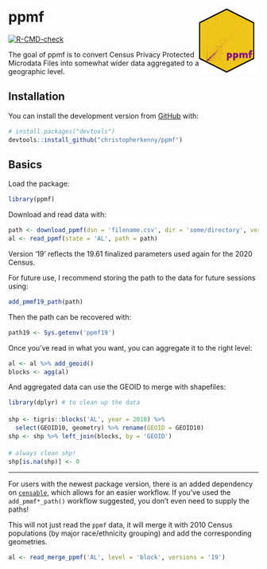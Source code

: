 
<!-- README.md is generated from README.Rmd. Please edit that file -->

# ppmf <a href='https://www.christophertkenny.com/ppmf/'><img src='man/figures/logo.png' align="right" height="129" /></a>

<!-- badges: start -->

[![R-CMD-check](https://github.com/christopherkenny/ppmf/workflows/R-CMD-check/badge.svg)](https://github.com/christopherkenny/ppmf/actions)
<!-- badges: end -->

The goal of ppmf is to convert Census Privacy Protected Microdata Files
into somewhat wider data aggregated to a geographic level.

## Installation

You can install the development version from
[GitHub](https://github.com/) with:

``` r
# install.packages("devtools")
devtools::install_github("christopherkenny/ppmf")
```

## Basics

Load the package:

``` r
library(ppmf)
```

Download and read data with:

``` r
path <- download_ppmf(dsn = 'filename.csv', dir = 'some/directory', version = '19')
al <- read_ppmf(state = 'AL', path = path)
```

Version ‘19’ reflects the 19.61 finalized parameters used again for the
2020 Census.

For future use, I recommend storing the path to the data for future
sessions using:

``` r
add_pmmf19_path(path)
```

Then the path can be recovered with:

``` r
path19 <- Sys.getenv('ppmf19')
```

Once you’ve read in what you want, you can aggregate it to the right
level:

``` r
al <- al %>% add_geoid()
blocks <- agg(al)
```

And aggregated data can use the GEOID to merge with shapefiles:

``` r
library(dplyr) # to clean up the data

shp <- tigris::blocks('AL', year = 2010) %>% 
  select(GEOID10, geometry) %>% rename(GEOID = GEOID10)
shp <- shp %>% left_join(blocks, by = 'GEOID')

# always clean shp!
shp[is.na(shp)] <- 0
```

------------------------------------------------------------------------

For users with the newest package version, there is an added dependency
on [`censable`](https://www.christophertkenny.com/censable/), which
allows for an easier workflow. If you’ve used the `add_pmmf*_path()`
workflow suggested, you don’t even need to supply the paths!

This will not just read the `ppmf` data, it will merge it with 2010
Census populations (by major race/ethnicity grouping) and add the
corresponding geometries.

``` r
al <- read_merge_ppmf('AL', level = 'block', versions = '19')
```
